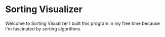 # Sorting Visualizer
Welcome to Sorting Visualizer I built this program in my free time because I'm fascinated by sorting algorithms. 
